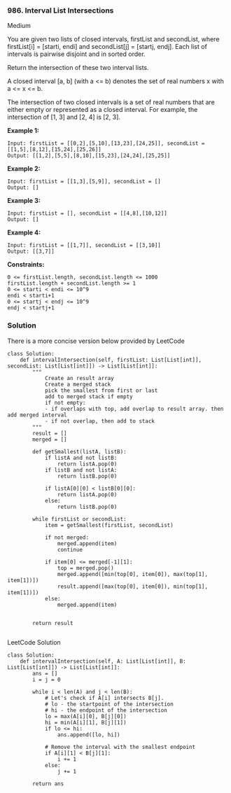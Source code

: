 ### 986. Interval List Intersections
Medium

You are given two lists of closed intervals, firstList and secondList, where firstList[i] = [starti, endi] and secondList[j] = [startj, endj]. Each list of intervals is pairwise disjoint and in sorted order.

Return the intersection of these two interval lists.

A closed interval [a, b] (with a <= b) denotes the set of real numbers x with a <= x <= b.

The intersection of two closed intervals is a set of real numbers that are either empty or represented as a closed interval. For example, the intersection of [1, 3] and [2, 4] is [2, 3].
 

**Example 1:**
```
Input: firstList = [[0,2],[5,10],[13,23],[24,25]], secondList = [[1,5],[8,12],[15,24],[25,26]]
Output: [[1,2],[5,5],[8,10],[15,23],[24,24],[25,25]]
```

**Example 2:**
```
Input: firstList = [[1,3],[5,9]], secondList = []
Output: []
```

**Example 3:**
```
Input: firstList = [], secondList = [[4,8],[10,12]]
Output: []
```

**Example 4:**
```
Input: firstList = [[1,7]], secondList = [[3,10]]
Output: [[3,7]]
``` 

**Constraints:**
```
0 <= firstList.length, secondList.length <= 1000
firstList.length + secondList.length >= 1
0 <= starti < endi <= 10^9
endi < starti+1
0 <= startj < endj <= 10^9
endj < startj+1
```

### Solution
There is a more concise version below provided by LeetCode

```
class Solution:
    def intervalIntersection(self, firstList: List[List[int]], secondList: List[List[int]]) -> List[List[int]]:
        """
            Create an result array
            Create a merged stack
            pick the smallest from first or last
            add to merged stack if empty
            if not empty:
            - if overlaps with top, add overlap to result array. then add merged interval
            - if not overlap, then add to stack
        """
        result = []
        merged = []
        
        def getSmallest(listA, listB):
            if listA and not listB:
                return listA.pop(0)
            if listB and not listA:
                return listB.pop(0)
            
            if listA[0][0] < listB[0][0]:
                return listA.pop(0)
            else:
                return listB.pop(0)
            
        while firstList or secondList:
            item = getSmallest(firstList, secondList)
            
            if not merged:
                merged.append(item)
                continue
            
            if item[0] <= merged[-1][1]:
                top = merged.pop()
                merged.append([min(top[0], item[0]), max(top[1], item[1])])
                result.append([max(top[0], item[0]), min(top[1], item[1])])
            else:
                merged.append(item)
            
        
        return result
        
```

LeetCode Solution
```
class Solution:
    def intervalIntersection(self, A: List[List[int]], B: List[List[int]]) -> List[List[int]]:
        ans = []
        i = j = 0

        while i < len(A) and j < len(B):
            # Let's check if A[i] intersects B[j].
            # lo - the startpoint of the intersection
            # hi - the endpoint of the intersection
            lo = max(A[i][0], B[j][0])
            hi = min(A[i][1], B[j][1])
            if lo <= hi:
                ans.append([lo, hi])

            # Remove the interval with the smallest endpoint
            if A[i][1] < B[j][1]:
                i += 1
            else:
                j += 1

        return ans
```
